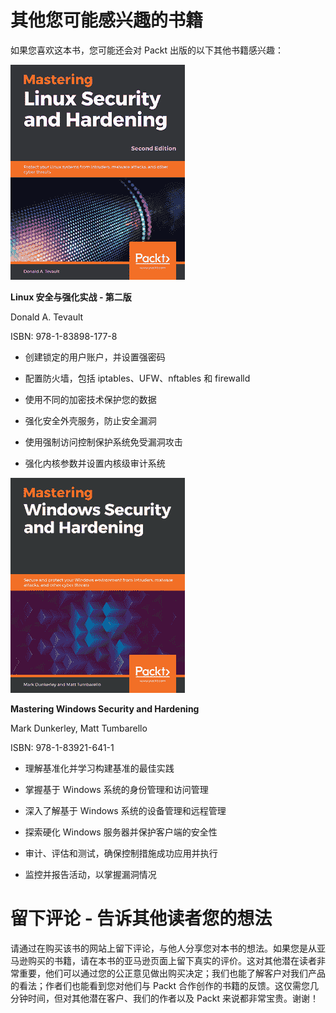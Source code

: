 # 其他您可能感兴趣的书籍

如果您喜欢这本书，您可能还会对 Packt 出版的以下其他书籍感兴趣：

![](img/B15237.png)

**Linux 安全与强化实战 - 第二版**

Donald A. Tevault

ISBN: 978-1-83898-177-8

+   创建锁定的用户账户，并设置强密码

+   配置防火墙，包括 iptables、UFW、nftables 和 firewalld

+   使用不同的加密技术保护您的数据

+   强化安全外壳服务，防止安全漏洞

+   使用强制访问控制保护系统免受漏洞攻击

+   强化内核参数并设置内核级审计系统

![](img/B15443.png)

**Mastering Windows Security and Hardening**

Mark Dunkerley, Matt Tumbarello

ISBN: 978-1-83921-641-1

+   理解基准化并学习构建基准的最佳实践

+   掌握基于 Windows 系统的身份管理和访问管理

+   深入了解基于 Windows 系统的设备管理和远程管理

+   探索硬化 Windows 服务器并保护客户端的安全性

+   审计、评估和测试，确保控制措施成功应用并执行

+   监控并报告活动，以掌握漏洞情况

# 留下评论 - 告诉其他读者您的想法

请通过在购买该书的网站上留下评论，与他人分享您对本书的想法。如果您是从亚马逊购买的书籍，请在本书的亚马逊页面上留下真实的评价。这对其他潜在读者非常重要，他们可以通过您的公正意见做出购买决定；我们也能了解客户对我们产品的看法；作者们也能看到您对他们与 Packt 合作创作的书籍的反馈。这仅需您几分钟时间，但对其他潜在客户、我们的作者以及 Packt 来说都非常宝贵。谢谢！
